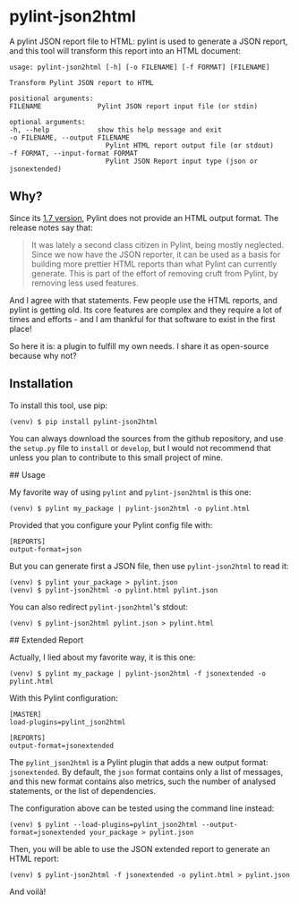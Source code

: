 # pylint-json2html

A pylint JSON report file to HTML: pylint is used to generate a JSON report,
and this tool will transform this report into an HTML document:

    usage: pylint-json2html [-h] [-o FILENAME] [-f FORMAT] [FILENAME]

    Transform Pylint JSON report to HTML

    positional arguments:
    FILENAME              Pylint JSON report input file (or stdin)

    optional arguments:
    -h, --help            show this help message and exit
    -o FILENAME, --output FILENAME
                            Pylint HTML report output file (or stdout)
    -f FORMAT, --input-format FORMAT
                            Pylint JSON Report input type (json or jsonextended)

## Why?

Since its [1.7 version](https://pylint.readthedocs.io/en/latest/whatsnew/1.7.html#removed-changes),
Pylint does not provide an HTML output format. The release notes say that:

> It was lately a second class citizen in Pylint, being mostly neglected.
> Since we now have the JSON reporter, it can be used as a basis for building
> more prettier HTML reports than what Pylint can currently generate.
> This is part of the effort of removing cruft from Pylint, by removing less
> used features.

And I agree with that statements. Few people use the HTML reports, and pylint
is getting old. Its core features are complex and they require a lot of times
and efforts - and I am thankful for that software to exist in the first place!

So here it is: a plugin to fulfill my own needs. I share it as open-source
because why not?

## Installation

To install this tool, use pip:

    (venv) $ pip install pylint-json2html

You can always download the sources from the github repository, and use the
`setup.py` file to `install` or `develop`, but I would not recommend that
unless you plan to contribute to this small project of mine.

## Usage

My favorite way of using `pylint` and `pylint-json2html` is this one:

    (venv) $ pylint my_package | pylint-json2html -o pylint.html

Provided that you configure your Pylint config file with:

    [REPORTS]
    output-format=json

But you can generate first a JSON file, then use `pylint-json2html` to read it:

    (venv) $ pylint your_package > pylint.json
    (venv) $ pylint-json2html -o pylint.html pylint.json

You can also redirect `pylint-json2html`'s stdout:

    (venv) $ pylint-json2html pylint.json > pylint.html

## Extended Report

Actually, I lied about my favorite way, it is this one:

    (venv) $ pylint my_package | pylint-json2html -f jsonextended -o pylint.html

With this Pylint configuration:

    [MASTER]
    load-plugins=pylint_json2html

    [REPORTS]
    output-format=jsonextended

The `pylint_json2html` is a Pylint plugin that adds a new output format:
`jsonextended`. By default, the `json` format contains only a list of messages,
and this new format contains also metrics, such the number of analysed
statements, or the list of dependencies.

The configuration above can be tested using the command line instead:

    (venv) $ pylint --load-plugins=pylint_json2html --output-format=jsonextended your_package > pylint.json

Then, you will be able to use the JSON extended report to generate an HTML
report:

    (venv) $ pylint-json2html -f jsonextended -o pylint.html > pylint.json

And voilà!
